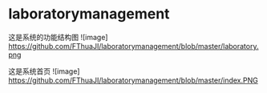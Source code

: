 # laboratorymanagement
这是系统的功能结构图
![image] https://github.com/FThuaJI/laboratorymanagement/blob/master/laboratory.png

这是系统首页
![image] https://github.com/FThuaJI/laboratorymanagement/blob/master/index.PNG
